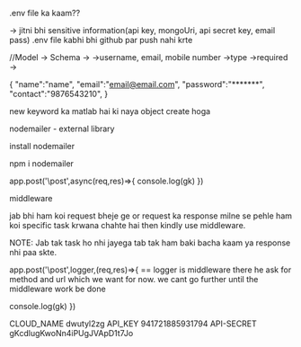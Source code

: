 .env file ka kaam??

-> jitni bhi sensitive information(api key, mongoUri, api secret key, email pass)
.env file kabhi bhi github par push nahi krte

//Model -> Schema ->
->username, email, mobile number
->type
->required
->

{
    "name":"name",
    "email":"email@email.com",
    "password":"*******",
    "contact":"9876543210",
}

new keyword ka matlab hai ki naya object create hoga

nodemailer - external library

install nodemailer

npm i nodemailer


app.post('\post',async(req,res)=>{
console.log(gk)
})

middleware 

jab bhi ham koi request bheje ge or request ka response milne se pehle ham koi specific task krwana chahte hai then kindly use middleware.

NOTE: Jab tak task ho nhi jayega tab tak ham baki bacha kaam ya response nhi paa skte.

app.post('\post',logger,(req,res)=>{   == logger is middleware there he ask for method and url which we want for now. we cant go further until the middleware work be done

console.log(gk)
})


CLOUD_NAME dwutyl2zg 
API_KEY 941721885931794
API-SECRET gKcdlugKwoNn4iPUgJVApD1t7Jo
